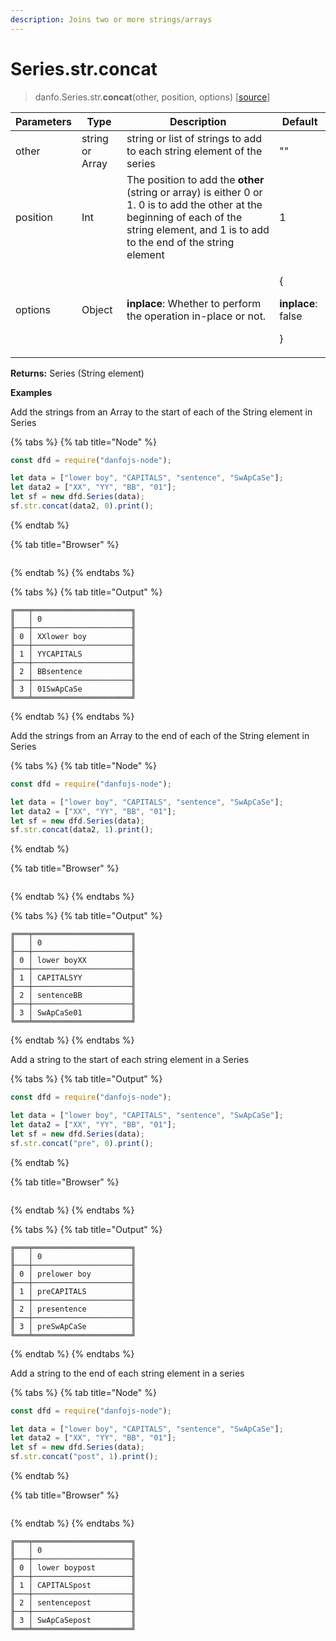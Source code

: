 ```yaml
---
description: Joins two or more strings/arrays
---
```


# Series.str.concat

> danfo.Series.str.**concat**(other, position, options) \[[source](https://github.com/javascriptdata/danfojs/blob/master/src/danfojs-base/core/strings.ts#L196)]

| Parameters | Type            | Description                                                                                                                                                                                  | Default                                                |
| ---------- | --------------- | -------------------------------------------------------------------------------------------------------------------------------------------------------------------------------------------- | ------------------------------------------------------ |
| other      | string or Array | string or list of strings to add to each string element of the series                                                                                                                        | ""                                                     |
| position   | Int             | The position to add the **other** (string or array) is either 0 or 1. 0 is to add the other at the beginning of each of the string element, and 1 is to add to the end of the string element | 1                                                      |
| options    | Object          | **inplace**: Whether to perform the operation in-place or not.                                                                                                                               | <p>{</p><p><strong>inplace</strong>: false</p><p>}</p> |

**Returns:** Series (String element)

**Examples**

Add the strings from an Array to the start of each of the String element in Series

{% tabs %}
{% tab title="Node" %}

```javascript
const dfd = require("danfojs-node");

let data = ["lower boy", "CAPITALS", "sentence", "SwApCaSe"];
let data2 = ["XX", "YY", "BB", "01"];
let sf = new dfd.Series(data);
sf.str.concat(data2, 0).print();
```

{% endtab %}

{% tab title="Browser" %}

```

```

{% endtab %}
{% endtabs %}

{% tabs %}
{% tab title="Output" %}

```
╔═══╤══════════════════════╗
║   │ 0                    ║
╟───┼──────────────────────╢
║ 0 │ XXlower boy          ║
╟───┼──────────────────────╢
║ 1 │ YYCAPITALS           ║
╟───┼──────────────────────╢
║ 2 │ BBsentence           ║
╟───┼──────────────────────╢
║ 3 │ 01SwApCaSe           ║
╚═══╧══════════════════════╝
```

{% endtab %}
{% endtabs %}

Add the strings from an Array to the end of each of the String element in Series

{% tabs %}
{% tab title="Node" %}

```javascript
const dfd = require("danfojs-node");

let data = ["lower boy", "CAPITALS", "sentence", "SwApCaSe"];
let data2 = ["XX", "YY", "BB", "01"];
let sf = new dfd.Series(data);
sf.str.concat(data2, 1).print();
```

{% endtab %}

{% tab title="Browser" %}

```

```

{% endtab %}
{% endtabs %}

{% tabs %}
{% tab title="Output" %}

```
╔═══╤══════════════════════╗
║   │ 0                    ║
╟───┼──────────────────────╢
║ 0 │ lower boyXX          ║
╟───┼──────────────────────╢
║ 1 │ CAPITALSYY           ║
╟───┼──────────────────────╢
║ 2 │ sentenceBB           ║
╟───┼──────────────────────╢
║ 3 │ SwApCaSe01           ║
╚═══╧══════════════════════╝
```

{% endtab %}
{% endtabs %}

Add a string to the start of each string element in a Series

{% tabs %}
{% tab title="Output" %}

```javascript
const dfd = require("danfojs-node");

let data = ["lower boy", "CAPITALS", "sentence", "SwApCaSe"];
let data2 = ["XX", "YY", "BB", "01"];
let sf = new dfd.Series(data);
sf.str.concat("pre", 0).print();
```

{% endtab %}

{% tab title="Browser" %}

```

```

{% endtab %}
{% endtabs %}

{% tabs %}
{% tab title="Output" %}

```
╔═══╤══════════════════════╗
║   │ 0                    ║
╟───┼──────────────────────╢
║ 0 │ prelower boy         ║
╟───┼──────────────────────╢
║ 1 │ preCAPITALS          ║
╟───┼──────────────────────╢
║ 2 │ presentence          ║
╟───┼──────────────────────╢
║ 3 │ preSwApCaSe          ║
╚═══╧══════════════════════╝
```

{% endtab %}
{% endtabs %}

Add a string to the end of each string element in a series

{% tabs %}
{% tab title="Node" %}

```javascript
const dfd = require("danfojs-node");

let data = ["lower boy", "CAPITALS", "sentence", "SwApCaSe"];
let data2 = ["XX", "YY", "BB", "01"];
let sf = new dfd.Series(data);
sf.str.concat("post", 1).print();
```

{% endtab %}

{% tab title="Browser" %}

```

```

{% endtab %}
{% endtabs %}

```
╔═══╤══════════════════════╗
║   │ 0                    ║
╟───┼──────────────────────╢
║ 0 │ lower boypost        ║
╟───┼──────────────────────╢
║ 1 │ CAPITALSpost         ║
╟───┼──────────────────────╢
║ 2 │ sentencepost         ║
╟───┼──────────────────────╢
║ 3 │ SwApCaSepost         ║
╚═══╧══════════════════════╝
```
